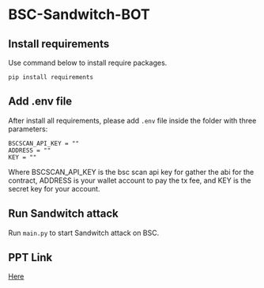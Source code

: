 # BSC-Sandwitch-BOT

## Install requirements
Use command below to install require packages.
```
pip install requirements
``` 

## Add .env file
After install all requirements, please add `.env` file inside the folder with three parameters:
```
BSCSCAN_API_KEY = ""
ADDRESS = ""
KEY = ""
```
Where BSCSCAN_API_KEY is the bsc scan api key for gather the abi for the contract, ADDRESS is your wallet account to pay the tx fee, and KEY is the secret key for your account.

## Run Sandwitch attack
Run `main.py` to start Sandwitch attack on BSC.

## PPT Link
[Here](https://docs.google.com/presentation/d/1k1JUhJ5bDpUaBilctMYmURTXiCFIcYgXHrl3T08L4Ek/edit?usp=sharing)
